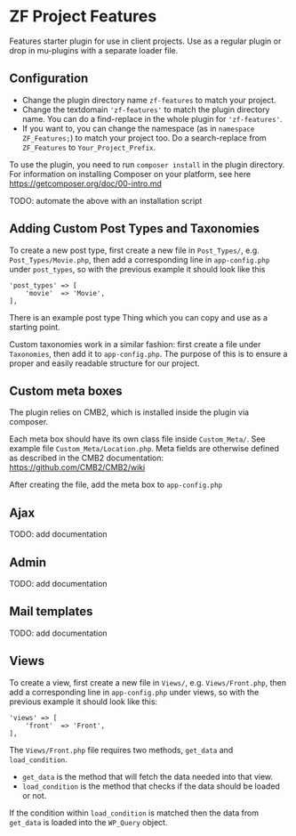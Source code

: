 ZF Project Features
=================

Features starter plugin for use in client projects. Use as a regular plugin or drop in mu-plugins with a separate loader file.

## Configuration

- Change the plugin directory name `zf-features` to match your project.
- Change the textdomain `'zf-features'` to match the plugin directory name. You can do a find-replace in the whole plugin for `'zf-features'`.
- If you want to, you can change the namespace (as in `namespace ZF_Features;`) to match your project too. Do a search-replace from `ZF_Features` to `Your_Project_Prefix`.

To use the plugin, you need to run `composer install` in the plugin directory. For information on installing Composer on your platform, see here https://getcomposer.org/doc/00-intro.md

TODO: automate the above with an installation script

## Adding Custom Post Types and Taxonomies

To create a new post type, first create a new file in `Post_Types/`, e.g. `Post_Types/Movie.php`, then add a corresponding line in `app-config.php` under `post_types`, so with the previous example it should look like this

	'post_types' => [
		'movie'  => 'Movie',
	],

There is an example post type Thing which you can copy and use as a starting point.

Custom taxonomies work in a similar fashion: first create a file under `Taxonomies`, then add it to `app-config.php`. The purpose of this is to ensure a proper and easily readable structure for our project.

## Custom meta boxes

The plugin relies on CMB2, which is installed inside the plugin via composer.

Each meta box should have its own class file inside `Custom_Meta/`. See example file `Custom_Meta/Location.php`. Meta fields are otherwise defined as described in the CMB2 documentation: https://github.com/CMB2/CMB2/wiki

After creating the file, add the meta box to `app-config.php`

## Ajax

TODO: add documentation

## Admin 

TODO: add documentation

## Mail templates

TODO: add documentation

## Views

To create a view, first create a new file in `Views/`, e.g. `Views/Front.php`, then add a corresponding line in `app-config.php` under views, so with the previous example it should look like this:

	'views' => [
		'front'  => 'Front',
	],

The `Views/Front.php` file requires two methods, `get_data` and `load_condition`.

* `get_data` is the method that will fetch the data needed into that view.
* `load_condition` is the method that checks if the data should be loaded or not.

If the condition within `load_condition` is matched then the data from `get_data` is loaded into the `WP_Query` object.
